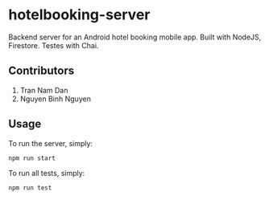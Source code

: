 # hotelbooking-server

Backend server for an Android hotel booking mobile app.
Built with NodeJS, Firestore.
Testes with Chai.

## Contributors
1. Tran Nam Dan
2. Nguyen Binh Nguyen
## Usage
To run the server, simply:
```
npm run start
```
To run all tests, simply:
```
npm run test
```
